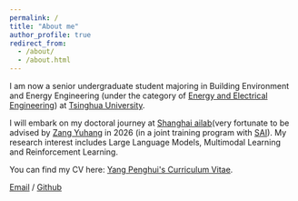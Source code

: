 ```yaml
---
permalink: /
title: "About me"
author_profile: true
redirect_from: 
  - /about/
  - /about.html
---
```

I am now a senior undergraduate student majoring in Building Environment and Energy Engineering (under the category of [Energy and Electrical Engineering](https://join-tsinghua.edu.cn/info/1061/1276.htm)) at [Tsinghua University](https://www.tsinghua.edu.cn/).

I will embark on my doctoral journey at [Shanghai ailab](https://www.shlab.org.cn/)(very fortunate to be advised by [Zang Yuhang](https://yuhangzang.github.io/) in 2026 (in a joint training program with [SAI](https://soai.sjtu.edu.cn/)). My research interest includes Large Language Models, Multimodal Learning and Reinforcement Learning.

You can find my CV here: [Yang Penghui's Curriculum Vitae](../assets/CV.pdf).

[Email](mailto:yph22@mails.tsinghua.edu.cn) / [Github](https://github.com/yph22) 

